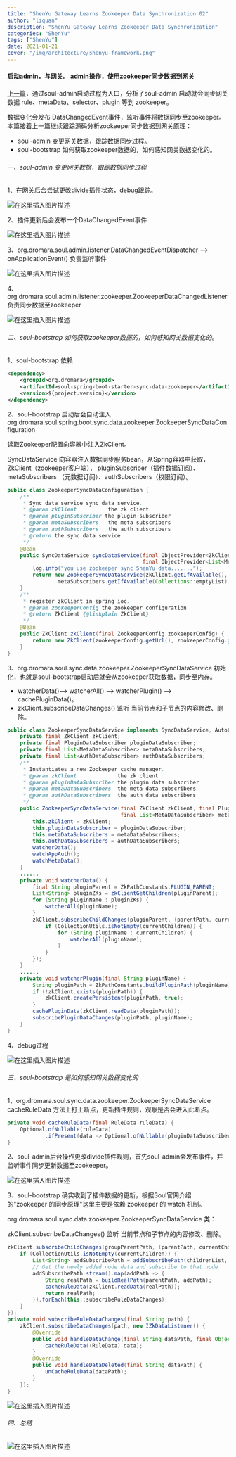 ```yaml
---
title: "ShenYu Gateway Learns Zookeeper Data Synchronization 02"
author: "liquan"
description: "ShenYu Gateway Learns Zookeeper Data Synchronization"
categories: "ShenYu"
tags: ["ShenYu"]
date: 2021-01-21
cover: "/img/architecture/shenyu-framework.png"
---
```


#### 启动admin，与网关。 admin操作，使用zookeeper同步数据到网关

[上一篇](https://dromara.org/blog/soul_source_learning_13_zookeeper_01)，通过soul-admin启动过程为入口，分析了soul-admin 启动就会同步网关数据 rule、metaData、selector、plugin 等到 zookeeper。

数据变化会发布 DataChangedEvent事件，监听事件将数据同步至zookeeper。
本篇接着上一篇继续跟踪源码分析zookeeper同步数据到网关原理：

* soul-admin 变更网关数据，跟踪数据同步过程。
* soul-bootstrap 如何获取zookeeper数据的，如何感知网关数据变化的。

###### 一、soul-admin 变更网关数据，跟踪数据同步过程
1、在网关后台尝试更改divide插件状态，debug跟踪。

![在这里插入图片描述](/img/shenyu/blog5/zk7.png)

2、插件更新后会发布一个DataChangedEvent事件

![在这里插入图片描述](/img/shenyu/blog5/zk8.png)

3、org.dromara.soul.admin.listener.DataChangedEventDispatcher --> onApplicationEvent() 负责监听事件

![在这里插入图片描述](/img/shenyu/blog5/zk9.png)

4、org.dromara.soul.admin.listener.zookeeper.ZookeeperDataChangedListener 负责同步数据至zookeeper

![在这里插入图片描述](/img/shenyu/blog5/zk10.png)

###### 二、soul-bootstrap 如何获取zookeeper数据的，如何感知网关数据变化的。
1、soul-bootstrap 依赖
```xml
<dependency>
    <groupId>org.dromara</groupId>
    <artifactId>soul-spring-boot-starter-sync-data-zookeeper</artifactId>
    <version>${project.version}</version>
</dependency>
```
2、soul-bootstrap 启动后会自动注入org.dromara.soul.spring.boot.sync.data.zookeeper.ZookeeperSyncDataConfiguration

读取Zookeeper配置向容器中注入ZkClient。

SyncDataService 向容器注入数据同步服务bean，从Spring容器中获取，ZkClient（zookeeper客户端）， pluginSubscriber（插件数据订阅）、metaSubscribers （元数据订阅）、authSubscribers（权限订阅）。
```java
public class ZookeeperSyncDataConfiguration {
    /**
     * Sync data service sync data service.
     * @param zkClient          the zk client
     * @param pluginSubscriber the plugin subscriber
     * @param metaSubscribers   the meta subscribers
     * @param authSubscribers   the auth subscribers
     * @return the sync data service
     */
    @Bean
    public SyncDataService syncDataService(final ObjectProvider<ZkClient> zkClient, final ObjectProvider<PluginDataSubscriber> pluginSubscriber,
                                           final ObjectProvider<List<MetaDataSubscriber>> metaSubscribers, final ObjectProvider<List<AuthDataSubscriber>> authSubscribers) {
        log.info("you use zookeeper sync ShenYu data.......");
        return new ZookeeperSyncDataService(zkClient.getIfAvailable(), pluginSubscriber.getIfAvailable(),
                metaSubscribers.getIfAvailable(Collections::emptyList), authSubscribers.getIfAvailable(Collections::emptyList));
    }
    /**
     * register zkClient in spring ioc.
     * @param zookeeperConfig the zookeeper configuration
     * @return ZkClient {@linkplain ZkClient}
     */
    @Bean
    public ZkClient zkClient(final ZookeeperConfig zookeeperConfig) {
        return new ZkClient(zookeeperConfig.getUrl(), zookeeperConfig.getSessionTimeout(), zookeeperConfig.getConnectionTimeout());
    }
}
```
3、org.dromara.soul.sync.data.zookeeper.ZookeeperSyncDataService 初始化，也就是soul-bootstrap启动后就会从zookeeper获取数据，同步至内存。
* watcherData()--> watcherAll() --> watcherPlugin() --> cachePluginData()。
* zkClient.subscribeDataChanges() 监听 当前节点和子节点的内容修改、删除。
```java
public class ZookeeperSyncDataService implements SyncDataService, AutoCloseable {
    private final ZkClient zkClient;
    private final PluginDataSubscriber pluginDataSubscriber;
    private final List<MetaDataSubscriber> metaDataSubscribers;
    private final List<AuthDataSubscriber> authDataSubscribers;
    /**
     * Instantiates a new Zookeeper cache manager.
     * @param zkClient             the zk client
     * @param pluginDataSubscriber the plugin data subscriber
     * @param metaDataSubscribers  the meta data subscribers
     * @param authDataSubscribers  the auth data subscribers
     */
    public ZookeeperSyncDataService(final ZkClient zkClient, final PluginDataSubscriber pluginDataSubscriber,
                                    final List<MetaDataSubscriber> metaDataSubscribers, final List<AuthDataSubscriber> authDataSubscribers) {
        this.zkClient = zkClient;
        this.pluginDataSubscriber = pluginDataSubscriber;
        this.metaDataSubscribers = metaDataSubscribers;
        this.authDataSubscribers = authDataSubscribers;
        watcherData();
        watchAppAuth();
        watchMetaData();
    }
    ......
	private void watcherData() {
	    final String pluginParent = ZkPathConstants.PLUGIN_PARENT;
	    List<String> pluginZKs = zkClientGetChildren(pluginParent);
	    for (String pluginName : pluginZKs) {
	        watcherAll(pluginName);
	    }
	    zkClient.subscribeChildChanges(pluginParent, (parentPath, currentChildren) -> {
	        if (CollectionUtils.isNotEmpty(currentChildren)) {
	            for (String pluginName : currentChildren) {
	                watcherAll(pluginName);
	            }
	        }
	    });
	}
    ......
	private void watcherPlugin(final String pluginName) {
	    String pluginPath = ZkPathConstants.buildPluginPath(pluginName);
	    if (!zkClient.exists(pluginPath)) {
	        zkClient.createPersistent(pluginPath, true);
	    }
	    cachePluginData(zkClient.readData(pluginPath));
	    subscribePluginDataChanges(pluginPath, pluginName);
	}
}
```
4、debug过程

![在这里插入图片描述](/img/shenyu/blog5/zk11.png)

###### 三、soul-bootstrap 是如何感知网关数据变化的
1、org.dromara.soul.sync.data.zookeeper.ZookeeperSyncDataService 
cacheRuleData 方法上打上断点，更新插件规则，观察是否会进入此断点。
```java
private void cacheRuleData(final RuleData ruleData) {
    Optional.ofNullable(ruleData)
            .ifPresent(data -> Optional.ofNullable(pluginDataSubscriber).ifPresent(e -> e.onRuleSubscribe(data)));
}
```
2、soul-admin后台操作更改divide插件规则，首先soul-admin会发布事件，并监听事件同步更新数据至zookeeper。

![在这里插入图片描述](/img/shenyu/blog5/zk12.png)

3、soul-bootstrap 确实收到了插件数据的更新，根据Soul官网介绍的"zookeeper 的同步原理"这里主要是依赖 zookeeper 的 watch 机制。

org.dromara.soul.sync.data.zookeeper.ZookeeperSyncDataService 类：

zkClient.subscribeDataChanges() 监听 当前节点和子节点的内容修改、删除。
```java
zkClient.subscribeChildChanges(groupParentPath, (parentPath, currentChildren) -> {
    if (CollectionUtils.isNotEmpty(currentChildren)) {
        List<String> addSubscribePath = addSubscribePath(childrenList, currentChildren);
        // Get the newly added node data and subscribe to that node
        addSubscribePath.stream().map(addPath -> {
            String realPath = buildRealPath(parentPath, addPath);
            cacheRuleData(zkClient.readData(realPath));
            return realPath;
        }).forEach(this::subscribeRuleDataChanges);
    }
});
private void subscribeRuleDataChanges(final String path) {
    zkClient.subscribeDataChanges(path, new IZkDataListener() {
        @Override
        public void handleDataChange(final String dataPath, final Object data) {
            cacheRuleData((RuleData) data);
        }
        @Override
        public void handleDataDeleted(final String dataPath) {
            unCacheRuleData(dataPath);
        }
    });
}
```

![在这里插入图片描述](/img/shenyu/blog5/zk13.png)

###### 四、总结

![在这里插入图片描述](/img/shenyu/blog5/zk14.png)
